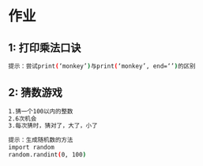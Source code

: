 # 作业

## 1: 打印乘法口诀
```bash
提示：尝试print(‘monkey’)与print(‘monkey’, end=‘’)的区别
```

## 2: 猜数游戏
```bash
1.猜一个100以内的整数
2.6次机会
3.每次猜时，猜对了，大了，小了

提示：生成随机数的方法
import random
random.randint(0, 100)
```

